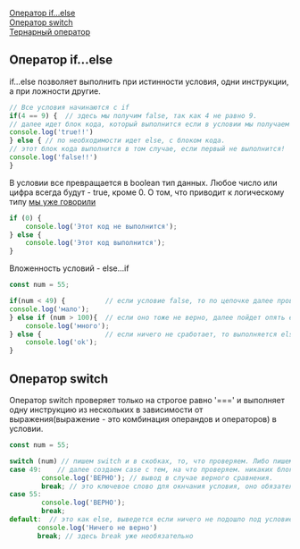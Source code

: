 [Оператор if...else]()<br>
[Оператор switch]()<br>
[Тернарный оператор]()<br>


## <a name ='if'> Оператор if...else </a> 
if...else позволяет выполнить при истинности условия, одни инструкции, а при ложности другие.
```javaScript
// Все условия начинаются с if
if(4 == 9) {  // здесь мы получим false, так как 4 не равно 9.
// далее идет блок кода, который выполнится если в условии мы получаем true.
console.log('true!!')
} else { // по необходимости идет else, с блоком кода.
// этот блок кода выполнится в том случае, если первый не выполнится!
console.log('false!!')
}
```
В условии все превращается в boolean тип данных. Любое число или цифра всегда будут - true, кроме 0. О том, что приводит к логическому типу [мы уже говорили](https://github.com/Aquariids/MyJS/blob/main/app/Programming/Basic%20js/Data%20types%20and%20dynamic%20typing.md#3boolean)
```javaScript
if (0) {
    console.log('Этот код не выполнится');
} else {
    console.log('Этот код выполнится');
}
```
Вложенность условий - else...if
```javaScript
const num = 55;

if(num < 49) {          // если условие false, то по цепочке далее проверяется else...if 
console.log('мало');
} else if (num > 100){  // если оно тоже не верно, далее пойдет опять else...if если такое условие есть.
    console.log('много');
} else {                // если ничего не сработает, то выполняется else
    console.log('ok');
}
```

## <a name ='switch'> Оператор switch </a>
Оператор switch проверяет только на строгое равно '===' и выполняет одну инструкцию из нескольких в зависимости от выражения(выражение - это комбинация операндов и операторов) в условии.
```javaScript
const num = 55;

switch (num) // пишем switch и в скобках, то, что проверяем. Либо пишем прямо в switch выражение.
case 49:    // далее создаем case с тем, на что проверяем. никаких блоков кода не нужно, только двоеточие case 49:
        console.log('ВЕРНО'); // вывод в случае верного сравнения.
        break; // это ключевое слово для окнчания условия, оно обязательно.
case 55:
        console.log('ВЕРНО');
        break;
default:  // это как else, выведется если ничего не подошло под условие.
       console.log('Ничего не верно')
       break; // здесь break уже необязательно
```
